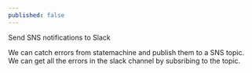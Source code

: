 ```yaml
---
published: false
---
```

Send SNS notifications to Slack

We can catch errors from statemachine and publish them to a SNS topic. We can get all the errors in the slack channel by subsribing to the topic. 



